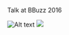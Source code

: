 Talk at BBuzz 2016


![Alt text](https://cdn.rawgit.com/cliqz-oss/keyvi/master/doc/presentations/bbuzz2016/keyvi-presentation.svg#1_0)
<img src="https://cdn.rawgit.com/cliqz-oss/keyvi/master/doc/presentations/bbuzz2016/keyvi-presentation.svg#1_0">
